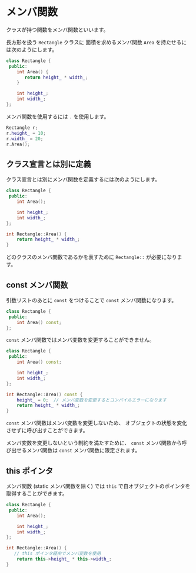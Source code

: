 # メンバ関数

クラスが持つ関数をメンバ関数といいます。

長方形を扱う `Rectangle` クラスに
面積を求めるメンバ関数 `Area` を持たせるには次のようにします。

```cpp hl_lines="3 4 5"
class Rectangle {
 public:
    int Area() {
       return height_ * width_;
    }

    int height_;
    int width_;
};
```

メンバ関数を使用するには `.` を使用します。

```cpp hl_lines="4"
Rectangle r;
r.height_ = 10;
r.width_ = 20;
r.Area();
```

## クラス宣言とは別に定義

クラス宣言とは別にメンバ関数を定義するには次のようにします。

```cpp hl_lines="3 9 10 11"
class Rectangle {
 public:
    int Area();

    int height_;
    int width_;
};

int Rectangle::Area() {
    return height_ * width_;
}
```

どのクラスのメンバ関数であるかを表すために `Rectangle::` が必要になります。

## const メンバ関数

引数リストのあとに `const` をつけることで `const` メンバ関数になります。

```cpp hl_lines="3"
class Rectangle {
 public:
    int Area() const;
};
```

`const` メンバ関数ではメンバ変数を変更することができません。

```cpp hl_lines="10"
class Rectangle {
 public:
    int Area() const;

    int height_;
    int width_;
};

int Rectangle::Area() const {
    height_ = 0;  // メンバ変数を変更するとコンパイルエラーになります
    return height_ * width_;
}
```

`const` メンバ関数はメンバ変数を変更しないため、
オブジェクトの状態を変化させずに呼び出すことができます。

メンバ変数を変更しないという制約を満たすために、
`const` メンバ関数から呼び出せるメンバ関数は `const` メンバ関数に限定されます。

<!-- TODO: staticメンバ関数の説明 -->

## this ポインタ

メンバ関数 (static メンバ関数を除く) では
`this` で自オブジェクトのポインタを取得することができます。

```cpp
class Rectangle {
 public:
    int Area();

    int height_;
    int width_;
};

int Rectangle::Area() {
   // this ポインタ経由でメンバ変数を使用
    return this->height_ * this->width_;
}
```
